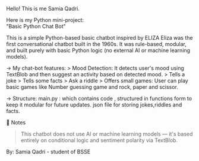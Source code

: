 Hello! This is me Samia Qadri.


Here is my Python mini-project:  
  "Basic Python Chat Bot"

This is a simple Python-based basic chatbot inspired by ELIZA
Eliza was the first conversational chatbot built in the 1960s. It was rule-based, modular, and built purely with basic Python logic (no external AI or machine learning models).

→ My chat-bot features:
    > Mood Detection:
       It detects user's mood using TextBlob and then suggest an activity based on detected mood.
    > Tells a joke
    > Tells some facts
    > Ask a riddle
    > Offers small games:
        User can play basic games like Number guessing game and rock, paper and scissor.

→  Structure:
    main.py : which contains code , structured in functions form to keep it modular for future updates. 
    json file for storing jokes,riddles and facts.

📌 Notes
> This chatbot does not use AI or machine learning models — it's based entirely on conditional logic and sentiment polarity via TextBlob.

By: Samia Qadri - student of BSSE
